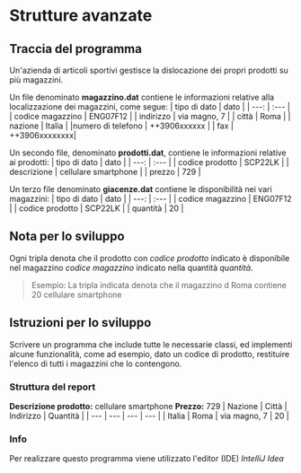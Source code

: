 # Strutture avanzate
## Traccia del programma
Un'azienda di articoli sportivi gestisce la dislocazione dei propri prodotti su più magazzini.

Un file  denominato **magazzino.dat** contiene le informazioni relative alla localizzazione dei magazzini, come segue:
| tipo di dato | dato |
| ---: | :--- |
| codice magazzino | ENG07F12 |
| indirizzo | via magno, 7 |
| città | Roma |
| nazione | Italia |
|numero di telefono | ++3906xxxxxx |
| fax | ++3906xxxxxxxx|

Un secondo file, denominato **prodotti.dat**, contiene le informazioni relative ai prodotti:
| tipo di dato | dato |
| ---: | :--- |
| codice prodotto | SCP22LK |
| descrizione | cellulare smartphone |
| prezzo | 729 |


Un terzo file denominato **giacenze.dat** contiene le disponibilità nei vari magazzini:
| tipo di dato | dato |
| ---: | :--- |
| codice magazzino | ENG07F12 |
| codice prodotto | SCP22LK |
| quantità | 20 |
## Nota per lo sviluppo
Ogni tripla denota che il prodotto con *codice prodotto* indicato è disponibile nel magazzino *codice magazzino* indicato nella quantità *quantità*.
> Esempio:
> La tripla indicata denota che il magazzino d Roma contiene 20 cellulare smartphone
## Istruzioni per lo sviluppo
Scrivere un programma che include tutte le necessarie classi, ed implementi alcune funzionalità, come ad esempio, dato un codice di prodotto, restituire l'elenco di tutti i magazzini che lo contengono.
### Struttura del report

**Descrizione prodotto:** cellulare smartphone
**Prezzo:** 729
| Nazione | Città | Indirizzo | Quantità |
| --- | --- | --- | --- |
| Italia | Roma | via magno, 7 | 20 |
### Info
Per realizzare questo programma viene utilizzato l'editor (IDE) *IntelliJ Idea*

<!-- this is a readme file -->
<!-- it's written in markdown language -->
<!-- it can be converted to html language -->
<!-- Use following online tools to manage/edit markdown files -->
<!-- https://stackedit.io -->
<!-- http://dillinger.io/ -->
<!-- https://github.com/adam-p/markdown-here/wiki/Markdown-Cheatsheet -->
